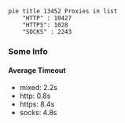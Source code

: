 
```mermaid
pie title 13452 Proxies in list
    "HTTP" : 10427
    "HTTPS": 1028
    "SOCKS" : 2243
```

### Some Info
#### Average Timeout

- mixed: 2.2s
- http: 0.8s
- https: 8.4s
- socks: 4.8s